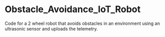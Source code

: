 # Obstacle_Avoidance_IoT_Robot
 Code for a 2 wheel robot that avoids obstacles in an environment using an ultrasonic sensor and uploads the telemetry.
